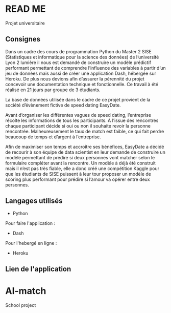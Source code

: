 # READ ME

Projet universitaire

## Consignes

Dans un cadre des cours de programmation Python du Master 2 SISE (Statistiques et informatique pour la science des données) de l’université Lyon 2 lumière il nous est demandé de construire un modèle prédictif performant permettant de comprendre l’influence des variables à partir d’un jeu de données mais aussi de créer une application Dash, hébergée sur Heroku. De plus nous devions afin d’assurer la pérennité du projet concevoir une documentation technique et fonctionnelle. Ce travail à été réalisé en 21 jours par groupe de 3 étudiants.

La base de données utilisée dans le cadre de ce projet provient de la société d’évènement fictive de speed dating EasyDate.

Avant d’organiser les différentes vagues de speed dating, l’entreprise récolte les informations de tous les participants. A l’issue des rencontres chaque participant décide si oui ou non il souhaite revoir la personne rencontrée. Malheureusement le taux de match est faible, ce qui fait perdre beaucoup de temps et d’argent à l’entreprise.

Afin de maximiser son temps et accroître ses bénéfices, EasyDate a décidé de recourir à son équipe de data scientist en leur demande de construire un modèle permettant de prédire si deux personnes vont matcher selon le formulaire compléter avant la rencontre. Un modèle à déjà été construit mais il n’est pas très fiable, elle a donc créé une compétition Kaggle pour que les étudiants de SISE puissent à leur tour proposer un modèle de scoring plus performant pour prédire si l’amour va opérer entre deux personnes.

## Langages utilisés 

+ Python

Pour faire l'application :

+ Dash

Pour l'hebergé en ligne :

+ Heroku

## Lien de l'application
# AI-match
School project